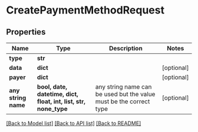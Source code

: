 # CreatePaymentMethodRequest


## Properties
Name | Type | Description | Notes
------------ | ------------- | ------------- | -------------
**type** | **str** |  | 
**data** | **dict** |  | [optional] 
**payer** | **dict** |  | [optional] 
**any string name** | **bool, date, datetime, dict, float, int, list, str, none_type** | any string name can be used but the value must be the correct type | [optional]

[[Back to Model list]](../README.md#documentation-for-models) [[Back to API list]](../README.md#documentation-for-api-endpoints) [[Back to README]](../README.md)


